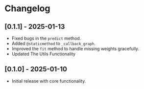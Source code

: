 # Changelog

## [0.1.1] - 2025-01-13
- Fixed bugs in the `predict` method.
- Added `@staticmethod` to `_callback_graph`.
- Improved the `fit` method to handle missing weights gracefully.
- Updated The Utils Functionality

## [0.1.0] - 2025-01-10
- Initial release with core functionality.
